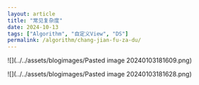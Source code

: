 ```yaml
---
layout: article
title: "常见复杂度"
date: 2024-10-13
tags: ["Algorithm", "自定义View", "DS"]
permalink: /algorithm/chang-jian-fu-za-du/
---
```


 

![](../../assets/blogimages/Pasted image 20240103181609.png)

![](../../assets/blogimages/Pasted image 20240103181628.png)

